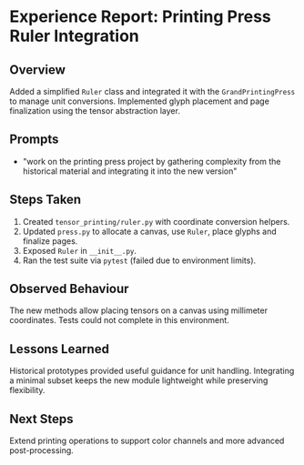 # Experience Report: Printing Press Ruler Integration

## Overview
Added a simplified `Ruler` class and integrated it with the `GrandPrintingPress` to manage unit conversions. Implemented glyph placement and page finalization using the tensor abstraction layer.

## Prompts
- "work on the printing press project by gathering complexity from the historical material and integrating it into the new version"

## Steps Taken
1. Created `tensor_printing/ruler.py` with coordinate conversion helpers.
2. Updated `press.py` to allocate a canvas, use `Ruler`, place glyphs and finalize pages.
3. Exposed `Ruler` in `__init__.py`.
4. Ran the test suite via `pytest` (failed due to environment limits).

## Observed Behaviour
The new methods allow placing tensors on a canvas using millimeter coordinates. Tests could not complete in this environment.

## Lessons Learned
Historical prototypes provided useful guidance for unit handling. Integrating a minimal subset keeps the new module lightweight while preserving flexibility.

## Next Steps
Extend printing operations to support color channels and more advanced post-processing.
